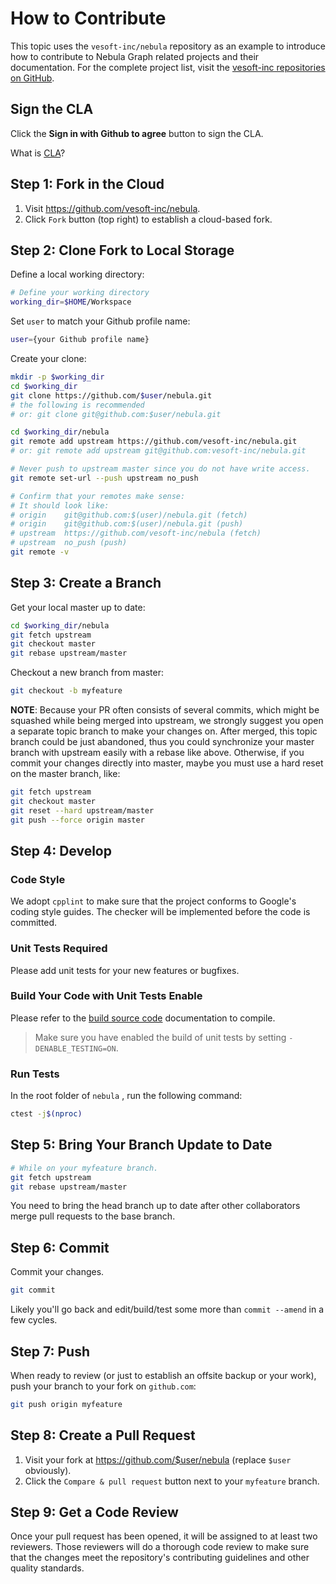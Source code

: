 # How to Contribute

This topic uses the `vesoft-inc/nebula` repository as an example to introduce how to contribute to Nebula Graph related projects and their documentation. For the complete project list, visit the [vesoft-inc repositories on GitHub](https://github.com/vesoft-inc/ "Click to go to GitHub website").

## Sign the CLA

Click the **Sign in with Github to agree** button to sign the CLA.

What is [CLA](https://www.apache.org/licenses/contributor-agreements.html)?

## Step 1: Fork in the Cloud

1. Visit https://github.com/vesoft-inc/nebula.
1. Click `Fork` button (top right) to establish a cloud-based fork.

## Step 2: Clone Fork to Local Storage

Define a local working directory:

```bash
# Define your working directory
working_dir=$HOME/Workspace
```

Set `user` to match your Github profile name:

```bash
user={your Github profile name}
```

Create your clone:

```bash
mkdir -p $working_dir
cd $working_dir
git clone https://github.com/$user/nebula.git
# the following is recommended
# or: git clone git@github.com:$user/nebula.git

cd $working_dir/nebula
git remote add upstream https://github.com/vesoft-inc/nebula.git
# or: git remote add upstream git@github.com:vesoft-inc/nebula.git

# Never push to upstream master since you do not have write access.
git remote set-url --push upstream no_push

# Confirm that your remotes make sense:
# It should look like:
# origin    git@github.com:$(user)/nebula.git (fetch)
# origin    git@github.com:$(user)/nebula.git (push)
# upstream  https://github.com/vesoft-inc/nebula (fetch)
# upstream  no_push (push)
git remote -v
```

## Step 3: Create a Branch

Get your local master up to date:

```bash
cd $working_dir/nebula
git fetch upstream
git checkout master
git rebase upstream/master
```

Checkout a new branch from master:

```bash
git checkout -b myfeature
```

**NOTE**: Because your PR often consists of several commits, which might be squashed while being merged into upstream,
we strongly suggest you open a separate topic branch to make your changes on. After merged,
this topic branch could be just abandoned, thus you could synchronize your master branch with
upstream easily with a rebase like above. Otherwise, if you commit your changes directly into master,
maybe you must use a hard reset on the master branch, like:

```bash
git fetch upstream
git checkout master
git reset --hard upstream/master
git push --force origin master
```

## Step 4: Develop

### Code Style

We adopt `cpplint` to make sure that the project conforms to Google's coding style guides. The checker will be implemented before the code is committed.

### Unit Tests Required

Please add unit tests for your new features or bugfixes.

### Build Your Code with Unit Tests Enable

Please refer to the [build source code](../3.build-develop-and-administration/1.build/1.build-source-code.md) documentation to compile.

> Make sure you have enabled the build of unit tests by setting `-DENABLE_TESTING=ON`.

### Run Tests

In the root folder of `nebula` , run the following command:

```bash
ctest -j$(nproc)
```

## Step 5: Bring Your Branch Update to Date

```bash
# While on your myfeature branch.
git fetch upstream
git rebase upstream/master
```

You need to bring the head branch up to date after other collaborators merge pull requests to the base branch.

## Step 6: Commit

Commit your changes.

```bash
git commit
```

Likely you'll go back and edit/build/test some more than `commit --amend` in a few cycles.

## Step 7: Push

When ready to review (or just to establish an offsite backup or your work),
push your branch to your fork on `github.com`:

```bash
git push origin myfeature
```

## Step 8: Create a Pull Request

1. Visit your fork at https://github.com/$user/nebula (replace `$user` obviously).
2. Click the `Compare & pull request` button next to your `myfeature` branch.

## Step 9: Get a Code Review

Once your pull request has been opened, it will be assigned to at least two
reviewers. Those reviewers will do a thorough code review to make sure that the changes meet the repository's contributing guidelines and other quality standards.
